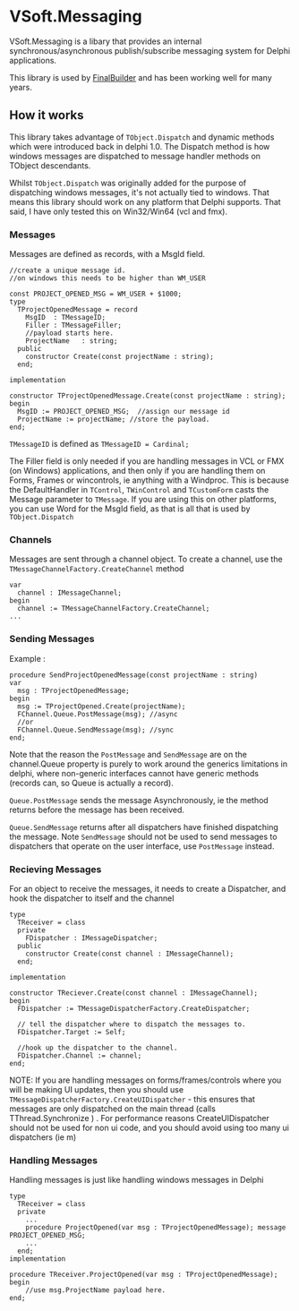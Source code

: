 # VSoft.Messaging

VSoft.Messaging is a libary that provides an internal synchronous/asynchronous publish/subscribe messaging system for Delphi applications.

This library is used by [FinalBuilder](https://www.finalbuilder.com/finalbuilder) and has been working well for many years.

## How it works

This library takes advantage of `TObject.Dispatch` and dynamic methods which were introduced back in delphi 1.0. The Dispatch method is how windows messages are dispatched to message handler methods on TObject descendants. 

Whilst `TObject.Dispatch` was originally added for the purpose of dispatching windows messages, it's not actually tied to windows. That means this library should work on any platform that Delphi supports. That said, I have only tested this on Win32/Win64 (vcl and fmx).

### Messages

Messages are defined as records, with a MsgId field.

````delphi
//create a unique message id.
//on windows this needs to be higher than WM_USER

const PROJECT_OPENED_MSG = WM_USER + $1000;
type
  TProjectOpenedMessage = record
    MsgID  : TMessageID;
    Filler : TMessageFiller;
    //payload starts here.
    ProjectName   : string;
  public
    constructor Create(const projectName : string);
  end;

implementation

constructor TProjectOpenedMessage.Create(const projectName : string);
begin
  MsgID := PROJECT_OPENED_MSG;  //assign our message id
  ProjectName := projectName; //store the payload.
end;

````  

`TMessageID` is defined as `TMessageID = Cardinal;`



The Filler field is only needed if you are handling messages in VCL or FMX (on Windows) applications, and then only if you are handling them on Forms, Frames or wincontrols, ie anything with a Windproc. This is because the DefaultHandler in `TControl`, `TWinControl` and `TCustomForm` casts the Message parameter to `TMessage`. If you are using this on other platforms, you can use Word for the MsgId field, as that is all that is used by `TObject.Dispatch`

### Channels

Messages are sent through a channel object. To create a channel, use the `TMessageChannelFactory.CreateChannel` method

````delphi
var
  channel : IMessageChannel;
begin
  channel := TMessageChannelFactory.CreateChannel;
...
````

### Sending Messages

Example :

````delphi
procedure SendProjectOpenedMessage(const projectName : string)
var
  msg : TProjectOpenedMessage;
begin
  msg := TProjectOpened.Create(projectName);
  FChannel.Queue.PostMessage(msg); //async
  //or
  FChannel.Queue.SendMessage(msg); //sync
end;
````

Note that the reason the `PostMessage` and `SendMessage` are on the channel.Queue property is purely to work around the generics limitations in delphi, where non-generic interfaces cannot have generic methods (records can, so Queue is actually a record).

`Queue.PostMessage` sends the message Asynchronously, ie the method returns before the message has been received.

`Queue.SendMessage` returns after all dispatchers have finished dispatching the message. Note `SendMessage` should not be used to send messages to dispatchers that operate on the user interface, use `PostMessage` instead.  


### Recieving Messages

For an object to receive the messages, it needs to create a Dispatcher, and hook the dispatcher to itself and the channel

````delphi
type
  TReceiver = class
  private
    FDispatcher : IMessageDispatcher;
  public
    constructor Create(const channel : IMessageChannel);
  end;

implementation

constructor TReciever.Create(const channel : IMessageChannel);
begin
  FDispatcher := TMessageDispatcherFactory.CreateDispatcher;

  // tell the dispatcher where to dispatch the messages to.
  FDispatcher.Target := Self;

  //hook up the dispatcher to the channel.
  FDispatcher.Channel := channel;
end;

````

NOTE:  If you are handling messages on forms/frames/controls where you will be making UI updates, then you should use `TMessageDispatcherFactory.CreateUIDispatcher` - this ensures that messages are only dispatched on the main thread (calls TThread.Synchronize ) . For performance reasons CreateUIDispatcher should not be used for non ui code, and you should avoid using too many ui dispatchers (ie m)

### Handling Messages

Handling messages is just like handling windows messages in Delphi

````delphi
type
  TReceiver = class
  private
    ...
    procedure ProjectOpened(var msg : TProjectOpenedMessage); message PROJECT_OPENED_MSG;
    ...
  end;
implementation

procedure TReceiver.ProjectOpened(var msg : TProjectOpenedMessage);
begin
    //use msg.ProjectName payload here.
end;
````
